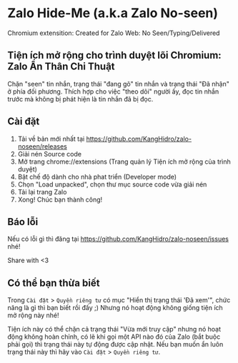 # Zalo Hide-Me (a.k.a Zalo No-seen)

Chromium extensition: Created for Zalo Web: No Seen/Typing/Delivered

## Tiện ích mở rộng cho trình duyệt lõi Chromium: Zalo Ẩn Thân Chi Thuật

Chặn "seen" tin nhắn, trạng thái "đang gõ" tin nhắn và trạng thái "Đã nhận" ở phía đối phương.
Thích hợp cho việc "theo dõi" người ấy, đọc tin nhắn trước mà không bị phát hiện là tin nhắn đã bị đọc.

## Cài đặt

1. Tải về bản mới nhất tại https://github.com/KangHidro/zalo-noseen/releases
2. Giải nén Source code
3. Mở trang chrome://extensions (Trang quản lý Tiện ích mở rộng của trình duyệt)
4. Bật chế độ dành cho nhà phat triển (Developer mode)
5. Chọn "Load unpacked", chọn thư mục source code vừa giải nén
6. Tải lại trang Zalo
7. Xong! Chúc bạn thành công!

## Báo lỗi

Nếu có lỗi gì thì đăng tại https://github.com/KangHidro/zalo-noseen/issues nhé!

Share with <3

## Có thể bạn thừa biết

Trong `Cài đặt` > `Quyền riêng tư` có mục "Hiển thị trạng thái 'Đã xem'", chức năng là gì thì bạn biết rồi đấy ;) Nhưng nó hoạt động không giống tiện ích mở rộng này nhé!

Tiện ích này có thể chặn cả trạng thái "Vừa mới truy cập" nhưng nó hoạt động không hoàn chỉnh, có lẽ khi gọi một API nào đó của Zalo (bắt buộc phải gọi) thì trạng thái này tự động được cập nhật. Nếu bạn muốn ẩn luôn trạng thái này thì hãy vào `Cài đặt` > `Quyền riêng tư`.
